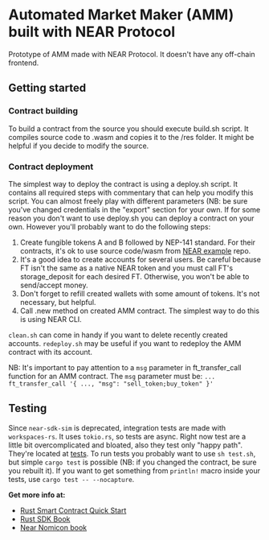 # Automated Market Maker (AMM) built with NEAR Protocol
Prototype of AMM made with NEAR Protocol. It doesn't have any off-chain frontend.

## Getting started

### Contract building
To build a contract from the source you should execute build.sh script. It compiles source code to .wasm and copies it to the /res folder. It might be helpful if you decide to modify the source.

### Contract deployment
The simplest way to deploy the contract is using a deploy.sh script. It contains all required steps with commentary that can help you modify this script. You can almost freely play with different parameters (NB: be sure you've changed credentials in the "export" section for your own. If for some reason you don't want to use deploy.sh you can deploy a contract on your own. However you'll probably want to do the following steps:

1. Create fungible tokens A and B followed by NEP-141 standard. For their contracts, it's ok to use source code/wasm from [NEAR example](https://github.com/near-examples/FT) repo.
2. It's a good idea to create accounts for several users. Be careful because FT isn't the same as a native NEAR token and you must call FT's storage_deposit for each desired FT. Otherwise, you won't be able to send/accept money.
3. Don't forget to refill created wallets with some amount of tokens. It's not necessary, but helpful.
4. Call .new method on created AMM contract. The simplest way to do this is using NEAR CLI.

`clean.sh` can come in handy if you want to delete recently created accounts. `redeploy.sh` may be useful if you want to redeploy the AMM contract with its account.

NB: It's important to pay attention to a `msg` parameter in ft_transfer_call function for an AMM contract. The `msg` parameter must be:
`... ft_transfer_call '{ ..., "msg": "sell_token;buy_token" }'`

## Testing
Since `near-sdk-sim` is deprecated, integration tests are made with `workspaces-rs`. It uses `tokio.rs`, so tests are async. Right now test are a little bit overcomplicated and bloated, also they test only "happy path". They're located at [tests](https://github.com/kstepanovdev/amm-near/tree/master/tests). To run tests you probably want to use `sh test.sh`, but simple `cargo test` is possible (NB: if you changed the contract, be sure you rebuilt it). If you want to get something from `println!` macro inside your tests, use `cargo test -- --nocapture`.

**Get more info at:**

* [Rust Smart Contract Quick Start](https://docs.near.org/docs/develop/contracts/rust/intro)
* [Rust SDK Book](https://www.near-sdk.io/)
* [Near Nomicon book](https://nomicon.io/)
